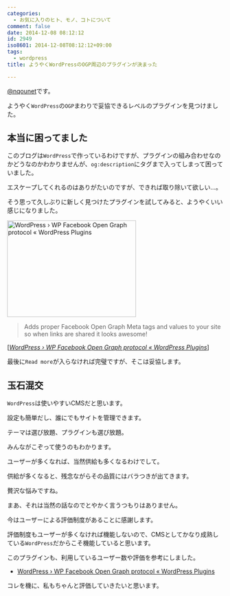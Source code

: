 ```yaml
---
categories:
  - お気に入りのヒト、モノ、コトについて
comment: false
date: 2014-12-08 08:12:12
id: 2949
iso8601: 2014-12-08T08:12:12+09:00
tags:
  - wordpress
title: ようやくWordPressのOGP周辺のプラグインが決まった

---
```


<p><a href="https://twitter.com/nqounet">@nqounet</a>です。</p>

<p>ようやく<code>WordPress</code>の<code>OGP</code>まわりで妥協できるレベルのプラグインを見つけました。</p>



<h2>本当に困ってました</h2>

<p>このブログは<code>WordPress</code>で作っているわけですが、プラグインの組み合わせなのかどうなのかわかりませんが、<code>og:description</code>にタグまで入ってしまって困っていました。</p>

<p>エスケープしてくれるのはありがたいのですが、できれば取り除いて欲しい…。</p>

<p>そう思って久しぶりに新しく見つけたプラグインを試してみると、ようやくいい感じになりました。</p>

<p><a href="https://www.nqou.net/wp-content/uploads/2014/12/07fe4132392d7128ee08471bb3fcf0ae.jpg"><img src="https://www.nqou.net/wp-content/uploads/2014/12/07fe4132392d7128ee08471bb3fcf0ae-300x225.jpg" alt="WordPress › WP Facebook Open Graph protocol « WordPress Plugins" width="300" height="225" class="alignright size-medium wp-image-2950" /></a></p>

<blockquote cite="https://wordpress.org/plugins/wp-facebook-open-graph-protocol/" title="WordPress › WP Facebook Open Graph protocol « WordPress Plugins" class="blockquote"><p>Adds proper Facebook Open Graph Meta tags and values to your site so when links are shared it looks awesome!</p></blockquote>

<div class="cite">[<cite><a href="https://wordpress.org/plugins/wp-facebook-open-graph-protocol/">WordPress › WP Facebook Open Graph protocol « WordPress Plugins</a></cite>]</div>

<p>最後に<code>Read more</code>が入らなければ完璧ですが、そこは妥協します。</p>

<h2>玉石混交</h2>

<p><code>WordPress</code>は使いやすいCMSだと思います。</p>

<p>設定も簡単だし、誰にでもサイトを管理できます。</p>

<p>テーマは選び放題、プラグインも選び放題。</p>

<p>みんながこぞって使うのもわかります。</p>

<p>ユーザーが多くなれば、当然供給も多くなるわけでして。</p>

<p>供給が多くなると、残念ながらその品質にはバラつきが出てきます。</p>

<p>贅沢な悩みですね。</p>

<p>まあ、それは当然の話なのでとやかく言うつもりはありません。</p>

<p>今はユーザーによる評価制度があることに感謝します。</p>

<p>評価制度もユーザーが多くなければ機能しないので、CMSとしてかなり成熟している<code>WordPress</code>だからこそ機能していると思います。</p>

<p>このプラグインも、利用しているユーザー数や評価を参考にしました。</p>

<ul>
<li><a href="https://wordpress.org/plugins/wp-facebook-open-graph-protocol/">WordPress › WP Facebook Open Graph protocol « WordPress Plugins</a></li>
</ul>

<p>コレを機に、私もちゃんと評価していきたいと思います。</p>
    	